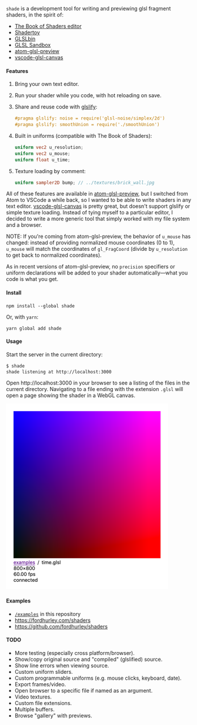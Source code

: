 `shade` is a development tool for writing and previewing glsl fragment shaders,
in the spirit of:

- [The Book of Shaders editor](http://editor.thebookofshaders.com)
- [Shadertoy](https://www.shadertoy.com/)
- [GLSLbin](http://glslb.in/)
- [GLSL Sandbox](http://glslsandbox.com)
- [atom-glsl-preview](https://atom.io/packages/glsl-preview)
- [vscode-glsl-canvas](https://marketplace.visualstudio.com/items?itemName=circledev.glsl-canvas)


#### Features

1. Bring your own text editor.

2. Run your shader while you code, with hot reloading on save.

3. Share and reuse code with [glslify](https://github.com/glslify/glslify):

   ```glsl
   #pragma glslify: noise = require('glsl-noise/simplex/2d')
   #pragma glslify: smoothUnion = require('./smoothUnion')
   ```

4. Built in uniforms (compatible with The Book of Shaders):

   ```glsl
   uniform vec2 u_resolution;
   uniform vec2 u_mouse;
   uniform float u_time;
   ```

5. Texture loading by comment:

   ```glsl
   uniform sampler2D bump; // ../textures/brick_wall.jpg
   ```

All of these features are available in
[atom-glsl-preview](https://atom.io/packages/glsl-preview), but I switched from
Atom to VSCode a while back, so I wanted to be able to write shaders in any text
editor.
[vscode-glsl-canvas](https://marketplace.visualstudio.com/items?itemName=circledev.glsl-canvas)
is pretty great, but doesn't support glslify or simple texture loading. Instead
of tying myself to a particular editor, I decided to write a more generic tool
that simply worked with my file system and a browser.

NOTE:
If you're coming from atom-glsl-preview, the behavior of `u_mouse` has changed:
instead of providing normalized mouse coordinates (0 to 1), `u_mouse` will match
the coordinates of `gl_FragCoord` (divide by `u_resolution` to get back to
normalized coordinates).

As in recent versions of atom-glsl-preview, no `precision` specifiers or
uniform declarations will be added to your shader automatically—what you code is
what you get.

#### Install

    npm install --global shade

Or, with `yarn`:

    yarn global add shade


#### Usage

Start the server in the current directory:

    $ shade
    shade listening at http://localhost:3000

Open http://localhost:3000 in your browser to see a listing of the files in the
current directory. Navigating to a file ending with the extension `.glsl` will
open a page showing the shader in a WebGL canvas.

<img src="screenshot.png" width="440" alt="screenshot" />


#### Examples

- [`/examples`](examples/) in this repository
- https://fordhurley.com/shaders
- https://github.com/fordhurley/shaders


#### TODO

- More testing (especially cross platform/browser).
- Show/copy original source and "compiled" (glslified) source.
- Show line errors when viewing source.
- Custom uniform sliders.
- Custom programmable uniforms (e.g. mouse clicks, keyboard, date).
- Export frames/video.
- Open browser to a specific file if named as an argument.
- Video textures.
- Custom file extensions.
- Multiple buffers.
- Browse "gallery" with previews.
